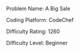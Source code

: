 Problem Name: A Big Sale

Coding Platform: CodeChef

Difficulty Rating: 1260

Difficulty Level: Beginner
